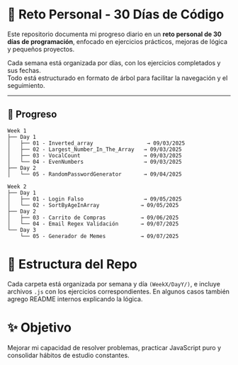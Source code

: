 # 🚀 Reto Personal - 30 Días de Código

Este repositorio documenta mi progreso diario en un **reto personal de 30 días de programación**, enfocado en ejercicios prácticos, mejoras de lógica y pequeños proyectos.

Cada semana está organizada por días, con los ejercicios completados y sus fechas.  
Todo está estructurado en formato de árbol para facilitar la navegación y el seguimiento.

---

## 📅 Progreso

```plaintext
Week 1
├── Day 1
│   ├── 01 - Inverted_array                 → 09/03/2025  
│   ├── 02 - Largest_Number_In_The_Array   → 09/03/2025  
│   ├── 03 - VocalCount                    → 09/03/2025  
│   └── 04 - EvenNumbers                   → 09/03/2025  
├── Day 2
│   └── 05 - RandomPasswordGenerator       → 09/04/2025  

Week 2
├── Day 1
│   ├── 01 - Login Falso                   → 09/05/2025  
│   └── 02 - SortByAgeInArray             → 09/05/2025  
├── Day 2
│   ├── 03 - Carrito de Compras           → 09/06/2025  
│   └── 04 - Email Regex Validación       → 09/07/2025  
└── Day 3
    └── 05 - Generador de Memes           → 09/07/2025  
```

# 📂 Estructura del Repo
Cada carpeta está organizada por semana y día `(WeekX/DayY/)`, e incluye archivos `.js` con los ejercicios correspondientes.
En algunos casos también agrego README internos explicando la lógica.

# ✨ Objetivo
Mejorar mi capacidad de resolver problemas, practicar JavaScript puro y consolidar hábitos de estudio constantes.